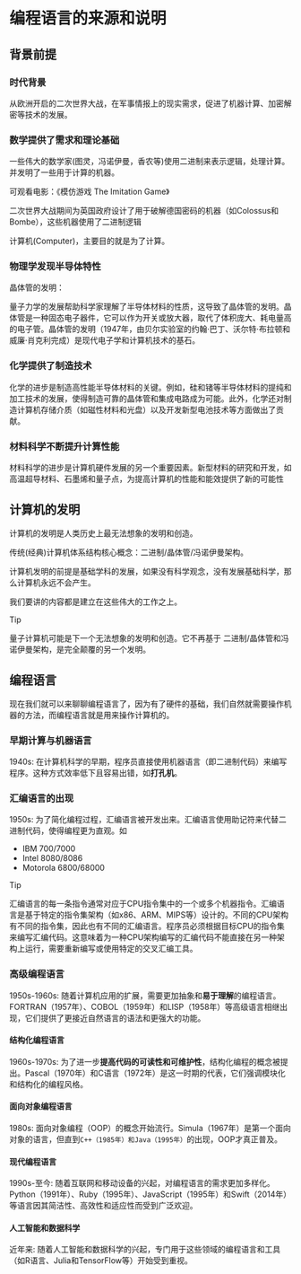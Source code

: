 # 编程语言的来源和说明

## 背景前提

### 时代背景

从欧洲开启的二次世界大战，在军事情报上的现实需求，促进了机器计算、加密解密等技术的发展。

### 数学提供了需求和理论基础

一些伟大的数学家(图灵，冯诺伊曼，香农等)使用二进制来表示逻辑，处理计算。并发明了一些用于计算的机器。

可观看电影：《模仿游戏 The Imitation Game》

二次世界大战期间为英国政府设计了用于破解德国密码的机器（如Colossus和Bombe），这些机器使用了二进制逻辑

计算机(Computer)，主要目的就是为了计算。

### 物理学发现半导体特性

晶体管的发明：

量子力学的发展帮助科学家理解了半导体材料的性质，这导致了晶体管的发明。晶体管是一种固态电子器件，它可以作为开关或放大器，取代了体积庞大、耗电量高的电子管。晶体管的发明（1947年，由贝尔实验室的约翰·巴丁、沃尔特·布拉顿和威廉·肖克利完成）是现代电子学和计算机技术的基石。

### 化学提供了制造技术

化学的进步是制造高性能半导体材料的关键。例如，硅和锗等半导体材料的提纯和加工技术的发展，使得制造可靠的晶体管和集成电路成为可能。此外，化学还对制造计算机存储介质（如磁性材料和光盘）以及开发新型电池技术等方面做出了贡献。

### 材料科学不断提升计算性能

材料科学的进步是计算机硬件发展的另一个重要因素。新型材料的研究和开发，如高温超导材料、石墨烯和量子点，为提高计算机的性能和能效提供了新的可能性

## 计算机的发明

计算机的发明是人类历史上最无法想象的发明和创造。

传统(经典)计算机体系结构核心概念：二进制/晶体管/冯诺伊曼架构。

计算机发明的前提是基础学科的发展，如果没有科学观念，没有发展基础科学，那么计算机永远不会产生。

我们要讲的内容都是建立在这些伟大的工作之上。

> [!TIP]
> 量子计算机可能是下一个无法想象的发明和创造。它不再基于 二进制/晶体管和冯诺伊曼架构，是完全颠覆的另一个发明。

## 编程语言

现在我们就可以来聊聊编程语言了，因为有了硬件的基础，我们自然就需要操作机器的方法，而编程语言就是用来操作计算机的。

### 早期计算与机器语言

1940s: 在计算机科学的早期，程序员直接使用机器语言（即二进制代码）来编写程序。这种方式效率低下且容易出错，如**打孔机**。

### 汇编语言的出现

1950s: 为了简化编程过程，汇编语言被开发出来。汇编语言使用助记符来代替二进制代码，使得编程更为直观。如

- IBM 700/7000
- Intel 8080/8086
- Motorola 6800/68000

> [!TIP]
> 汇编语言的每一条指令通常对应于CPU指令集中的一个或多个机器指令。汇编语言是基于特定的指令集架构（如x86、ARM、MIPS等）设计的。不同的CPU架构有不同的指令集，因此也有不同的汇编语言。程序员必须根据目标CPU的指令集来编写汇编代码。这意味着为一种CPU架构编写的汇编代码不能直接在另一种架构上运行，需要重新编写或使用特定的交叉汇编工具。

### 高级编程语言

1950s-1960s: 随着计算机应用的扩展，需要更加抽象和**易于理解**的编程语言。FORTRAN（1957年）、COBOL（1959年）和LISP（1958年）等高级语言相继出现，它们提供了更接近自然语言的语法和更强大的功能。

#### 结构化编程语言

1960s-1970s: 为了进一步**提高代码的可读性和可维护性**，结构化编程的概念被提出。Pascal（1970年）和C语言（1972年）是这一时期的代表，它们强调模块化和结构化的编程风格。

#### 面向对象编程语言

1980s: 面向对象编程（OOP）的概念开始流行。Simula（1967年）是第一个面向对象的语言，但直到`C++（1985年）和Java（1995年）`的出现，OOP才真正普及。

#### 现代编程语言

1990s-至今: 随着互联网和移动设备的兴起，对编程语言的需求更加多样化。Python（1991年）、Ruby（1995年）、JavaScript（1995年）和Swift（2014年）等语言因其简洁性、高效性和适应性而受到广泛欢迎。

#### 人工智能和数据科学

近年来: 随着人工智能和数据科学的兴起，专门用于这些领域的编程语言和工具（如R语言、Julia和TensorFlow等）开始受到重视。
